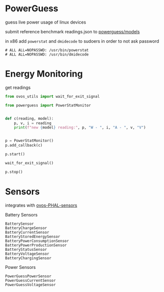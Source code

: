 # PowerGuess
 
guess live power usage of linux devices

submit reference benchmark readings.json to [powerguess/models](./powerguess/models)

in x86 add `powerstat` and `dmidecode` to sudoers in order to not ask password

```
# ALL ALL=NOPASSWD: /usr/bin/powerstat
# ALL ALL=NOPASSWD: /usr/bin/dmidecode
```

# Energy Monitoring

get readings

```python
from ovos_utils import wait_for_exit_signal

from powerguess import PowerStatMonitor


def c(reading, model):
    p, v, i = reading
    print(f"new {model} reading:", p, "W - ", i, "A - ", v, "V")


p = PowerStatMonitor()
p.add_callback(c)

p.start()

wait_for_exit_signal()

p.stop()


```

# Sensors

integrates with [ovos-PHAL-sensors](https://github.com/OpenVoiceOS/ovos-PHAL-sensors)


Battery Sensors
```
BatterySensor
BatteryChargeSensor
BatteryCurrentSensor
BatteryStoredEnergySensor
BatteryPowerConsumptionSensor
BatteryPowerProductionSensor
BatteryStatusSensor
BatteryVoltageSensor
BatteryChargingSensor
```

Power Sensors
```
PowerGuessPowerSensor
PowerGuessCurrentSensor
PowerGuessVoltageSensor
```